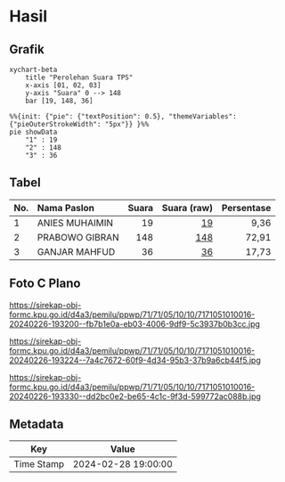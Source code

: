 # Hasil

## Grafik

```mermaid
xychart-beta
    title "Perolehan Suara TPS"
    x-axis [01, 02, 03]
    y-axis "Suara" 0 --> 148
    bar [19, 148, 36]
```

```mermaid
%%{init: {"pie": {"textPosition": 0.5}, "themeVariables": {"pieOuterStrokeWidth": "5px"}} }%%
pie showData
    "1" : 19
    "2" : 148
    "3" : 36
```

## Tabel

| No. | Nama Paslon    | Suara | Suara (raw) | Persentase |
|:--- |:-------------- | -----:| -----------:| ----------:|
| 1   | ANIES MUHAIMIN | 19    | [19][p-1]   | 9,36       |
| 2   | PRABOWO GIBRAN | 148   | [148][p-2]  | 72,91      |
| 3   | GANJAR MAHFUD  | 36    | [36][p-3]   | 17,73      |


[p-1]: https://github.com/gigit-pemilu/pemilu-2024-71-sulawesi-utara/blob/main/pilpres/hitung-suara/sub/71-sulawesi-utara/sub/71-kota-manado/sub/05-tikala/sub/1010-paal-iv/sub/016-tps/sub/paslon-1.txt
[p-2]: https://github.com/gigit-pemilu/pemilu-2024-71-sulawesi-utara/blob/main/pilpres/hitung-suara/sub/71-sulawesi-utara/sub/71-kota-manado/sub/05-tikala/sub/1010-paal-iv/sub/016-tps/sub/paslon-2.txt
[p-3]: https://github.com/gigit-pemilu/pemilu-2024-71-sulawesi-utara/blob/main/pilpres/hitung-suara/sub/71-sulawesi-utara/sub/71-kota-manado/sub/05-tikala/sub/1010-paal-iv/sub/016-tps/sub/paslon-3.txt

## Foto C Plano

https://sirekap-obj-formc.kpu.go.id/d4a3/pemilu/ppwp/71/71/05/10/10/7171051010016-20240226-193200--fb7b1e0a-eb03-4006-9df9-5c3937b0b3cc.jpg

https://sirekap-obj-formc.kpu.go.id/d4a3/pemilu/ppwp/71/71/05/10/10/7171051010016-20240226-193224--7a4c7672-60f9-4d34-95b3-37b9a6cb44f5.jpg

https://sirekap-obj-formc.kpu.go.id/d4a3/pemilu/ppwp/71/71/05/10/10/7171051010016-20240226-193330--dd2bc0e2-be65-4c1c-9f3d-599772ac088b.jpg


## Metadata

| Key        | Value               |
| ---------- | ------------------- |
| Time Stamp | 2024-02-28 19:00:00 |



